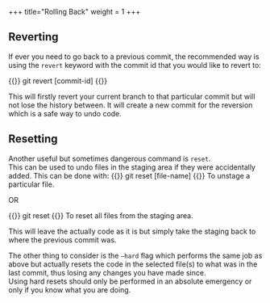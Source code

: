 +++
title="Rolling Back"
weight = 1
+++

## Reverting ##

If ever you need to go back to a previous commit, the recommended way is using the `revert` keyword with the commit id 
that you would like to revert to:

{{<cmd>}}
git revert [commit-id]
{{</cmd>}}

This will firstly revert your current branch to that particular commit but will not lose the history between. It will 
create a new commit for the reversion which is a safe way to undo code.

## Resetting ##

Another useful but sometimes dangerous command is `reset`.  
This can be used to undo files in the staging area if they were accidentally added. This can be done with:
{{<cmd>}}
git reset [file-name]
{{</cmd>}}
To unstage a particular file. 

OR

{{<cmd>}}
git reset
{{</cmd>}}
To reset all files from the staging area.

This will leave the actually code as it is but simply take the staging back to where the previous commit was.

The other thing to consider is the `—hard` flag which performs the same job as above but actually resets the code in the 
selected file(s) to what was in the last commit, thus losing any changes you have made since.  
Using hard resets should only be performed in an absolute emergency or only if you know what you are doing.